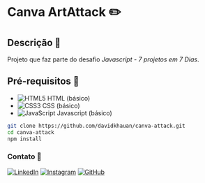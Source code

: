 # Canva ArtAttack ✏️

## Descrição 📝
Projeto que faz parte do desafio _*Javascript - 7 projetos em 7 Dias*_.

## Pré-requisitos 🧾
- ![HTML5](https://img.shields.io/badge/HTML5-000?style=for-the-badge&logo=html5) HTML (básico)
- ![CSS3](https://img.shields.io/badge/CSS3-000?style=for-the-badge&logo=css3&logoColor=264CE4) CSS (básico)
- ![JavaScript](https://img.shields.io/badge/JavaScript-000?style=for-the-badge&logo=javascript) Javascript (básico)

```bash
git clone https://github.com/davidkhauan/canva-attack.git
cd canva-attack
npm install
``` 

### Contato 📨
[![LinkedIn](https://img.shields.io/badge/LinkedIn-000?style=for-the-badge&logo=linkedin&logoColor=0E76A8)](https://www.linkedin.com/in/david-khauan-santos-lima-13a196264/)
[![Instagram](https://img.shields.io/badge/Instagram-000?style=for-the-badge&logo=instagram)](https://www.instagram.com/david_khauan12/)
[![GitHub](https://img.shields.io/badge/GitHbt-000?style=for-the-badge&logo=github&logoColor=white)](https://github.com/davidkhauan/)
